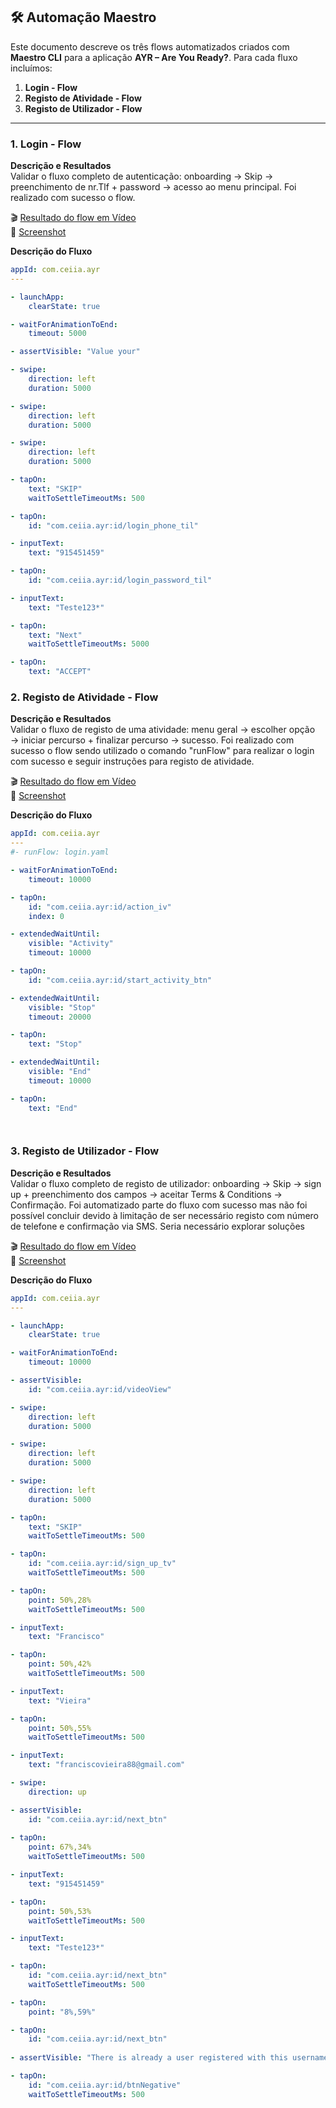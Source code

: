 ## 🛠️ Automação Maestro

Este documento descreve os três flows automatizados criados com **Maestro CLI** para a aplicação **AYR – Are You Ready?**. Para cada fluxo incluímos:

1. **Login - Flow**  
2. **Registo de Atividade - Flow**  
3. **Registo de Utilizador - Flow**  

---

### 1. Login - Flow

**Descrição e Resultados**  
Validar o fluxo completo de autenticação: onboarding → Skip → preenchimento de nr.Tlf + password → acesso ao menu principal.
Foi realizado com sucesso o flow.

:clapper:  [Resultado do flow em Vídeo](https://drive.google.com/file/d/1pFHPJTtZ8zzK9COZhKmIdonsuXbjBaaA/view?usp=drive_link)  
:postbox:  [Screenshot](https://drive.google.com/file/d/1XMbmBRLCOHabuR-1hywCy9LgcGntwW44/view?usp=drive_link)  


**Descrição do Fluxo**  
```yaml
appId: com.ceiia.ayr
---

- launchApp:
    clearState: true

- waitForAnimationToEnd:
    timeout: 5000    

- assertVisible: "Value your"

- swipe:
    direction: left
    duration: 5000

- swipe:
    direction: left
    duration: 5000

- swipe:
    direction: left
    duration: 5000        

- tapOn:
    text: "SKIP"
    waitToSettleTimeoutMs: 500  

- tapOn:
    id: "com.ceiia.ayr:id/login_phone_til"

- inputText:
    text: "915451459"

- tapOn:
    id: "com.ceiia.ayr:id/login_password_til"   

- inputText:
    text: "Teste123*"    

- tapOn:
    text: "Next"   
    waitToSettleTimeoutMs: 5000        

- tapOn:
    text: "ACCEPT"
```

### 2. Registo de Atividade - Flow

**Descrição e Resultados**  
Validar o fluxo de registo de uma atividade: menu geral → escolher opção → iniciar percurso + finalizar percurso → sucesso.
Foi realizado com sucesso o flow sendo utilizado o comando "runFlow" para realizar o login com sucesso e seguir instruções para registo de atividade.

:clapper:  [Resultado do flow em Vídeo](https://drive.google.com/file/d/1X7b_J5HSp7CEI79w6n7nX81ACcBhIfRZ/view?usp=drive_link)  
:postbox:  [Screenshot](https://drive.google.com/file/d/13dqAuZok0BHdhbi3TY6Qzl_P04Bjniuj/view?usp=drive_link) 

**Descrição do Fluxo**  
```yaml
appId: com.ceiia.ayr
---
#- runFlow: login.yaml

- waitForAnimationToEnd:
    timeout: 10000    

- tapOn:
    id: "com.ceiia.ayr:id/action_iv"
    index: 0

- extendedWaitUntil:   
    visible: "Activity"
    timeout: 10000

- tapOn:
    id: "com.ceiia.ayr:id/start_activity_btn"

- extendedWaitUntil:  
    visible: "Stop"
    timeout: 20000

- tapOn:
    text: "Stop" 

- extendedWaitUntil:   
    visible: "End"
    timeout: 10000       

- tapOn:
    text: "End"     




```
### 3. Registo de Utilizador - Flow

**Descrição e Resultados**  
Validar o fluxo completo de registo de utilizador: onboarding → Skip → sign up + preenchimento dos campos → aceitar Terms & Conditions → Confirmação.
Foi automatizado parte do fluxo com sucesso mas não foi possível concluir devido à limitação de ser necessário registo com número de telefone e confirmação via SMS. Seria necessário explorar soluções

:clapper:  [Resultado do flow em Vídeo](https://drive.google.com/file/d/1wkNAF8PTdj3COe9K18Uqvhlotu00vC-Q/view?usp=drive_link)  
:postbox:  [Screenshot](https://drive.google.com/file/d/14QzlULW_etQL1O6ThgBzl4IZLBOK5hl4/view?usp=drive_link) 

**Descrição do Fluxo**  
```yaml
appId: com.ceiia.ayr
---

- launchApp:
    clearState: true

- waitForAnimationToEnd:
    timeout: 10000    

- assertVisible:
    id: "com.ceiia.ayr:id/videoView"

- swipe:
    direction: left
    duration: 5000

- swipe:
    direction: left
    duration: 5000

- swipe:
    direction: left
    duration: 5000        

- tapOn:
    text: "SKIP"
    waitToSettleTimeoutMs: 500  

- tapOn:
    id: "com.ceiia.ayr:id/sign_up_tv"
    waitToSettleTimeoutMs: 500

- tapOn:
    point: 50%,28%
    waitToSettleTimeoutMs: 500

- inputText:
    text: "Francisco"       

- tapOn:
    point: 50%,42%
    waitToSettleTimeoutMs: 500

- inputText:
    text: "Vieira"    

- tapOn:
    point: 50%,55%
    waitToSettleTimeoutMs: 500

- inputText:
    text: "franciscovieira88@gmail.com"   

- swipe:       
    direction: up

- assertVisible:
    id: "com.ceiia.ayr:id/next_btn"    
  
- tapOn:
    point: 67%,34%
    waitToSettleTimeoutMs: 500

- inputText:
    text: "915451459"   

- tapOn:
    point: 50%,53%
    waitToSettleTimeoutMs: 500

- inputText:
    text: "Teste123*" 

- tapOn:
    id: "com.ceiia.ayr:id/next_btn"
    waitToSettleTimeoutMs: 500  

- tapOn:
    point: "8%,59%"  

- tapOn:
    id: "com.ceiia.ayr:id/next_btn"        
   
- assertVisible: "There is already a user registered with this username. Please login."

- tapOn:
    id: "com.ceiia.ayr:id/btnNegative"
    waitToSettleTimeoutMs: 500





